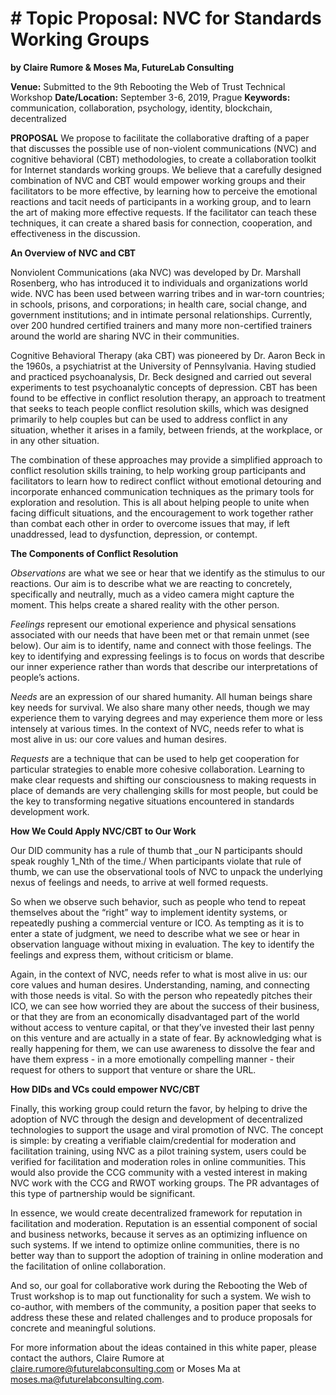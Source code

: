 # # Topic Proposal: NVC for Standards Working Groups

**by  Claire Rumore  & Moses Ma, FutureLab Consulting**

**Venue:** Submitted to the 9th Rebooting the Web of Trust Technical Workshop
**Date/Location:** September 3-6, 2019, Prague
**Keywords:** communication, collaboration, psychology, identity, blockchain, decentralized

**PROPOSAL**
We propose to facilitate the collaborative drafting of a paper that discusses the possible use of non-violent communications (NVC) and cognitive behavioral (CBT) methodologies, to create a collaboration toolkit for Internet standards working groups. We believe that a carefully designed combination of NVC and CBT would empower working groups and their facilitators to be more effective, by learning how to perceive the emotional reactions and tacit needs of participants in a working group, and to learn the art of making more effective requests. If the facilitator can teach these techniques, it can create a shared basis for connection, cooperation, and effectiveness in the discussion.

**An Overview of NVC and CBT**

Nonviolent Communications (aka NVC) was developed by Dr. Marshall Rosenberg, who has introduced it to individuals and organizations world wide. NVC has been used between warring tribes and in war-torn countries; in schools, prisons, and corporations; in health care, social change, and government institutions; and in intimate personal relationships. Currently, over 200 hundred certified trainers and many more non-certified trainers around the world are sharing NVC in their communities.

Cognitive Behavioral Therapy (aka CBT) was pioneered by Dr. Aaron Beck in the 1960s, a psychiatrist at the University of Pennsylvania. Having studied and practiced psychoanalysis, Dr. Beck designed and carried out several experiments to test psychoanalytic concepts of depression. CBT has been found to be effective in conflict resolution therapy, an approach to treatment that seeks to teach people conflict resolution skills, which was designed primarily to help couples but can be used to address conflict in any situation, whether it arises in a family, between friends, at the workplace, or in any other situation.

The combination of these approaches may provide a simplified approach to conflict resolution skills training, to help working group participants and facilitators to learn how to redirect conflict without emotional detouring and incorporate enhanced communication techniques as the primary tools for exploration and resolution. This is all about helping people to unite when facing difficult situations, and the encouragement to work together rather than combat each other in order to overcome issues that may, if left unaddressed, lead to dysfunction, depression, or contempt.

**The Components of Conflict Resolution**

_Observations_ are what we see or hear that we identify as the stimulus to our reactions. Our aim is to describe what we are reacting to concretely, specifically and neutrally, much as a video camera might capture the moment. This helps create a shared reality with the other person. 

_Feelings_ represent our emotional experience and physical sensations associated with our needs that have been met or that remain unmet (see below). Our aim is to identify, name and connect with those feelings. The key to identifying and expressing feelings is to focus on words that describe our inner experience rather than words that describe our interpretations of people’s actions.

_Needs_ are an expression of our shared humanity. All human beings share key needs for survival. We also share many other needs, though we may experience them to varying degrees and may experience them more or less intensely at various times. In the context of NVC, needs refer to what is most alive in us: our core values and human desires. 

_Requests_ are a technique that can be used to help get cooperation for particular strategies to enable more cohesive collaboration. Learning to make clear requests and shifting our consciousness to making requests in place of demands are very challenging skills for most people, but could be the key to transforming negative situations encountered in standards development work. 

**How We Could Apply NVC/CBT to Our Work**

Our DID community has a rule of thumb that _our N participants should speak roughly 1_Nth of the time./ When participants violate that rule of thumb, we can use the observational tools of NVC to unpack the underlying nexus of feelings and needs, to arrive at well formed requests.

So when we observe such behavior, such as people who tend to repeat themselves about the “right” way to implement identity systems, or repeatedly pushing a commercial venture or ICO. As tempting as it is to enter a state of judgment, we need to describe what we see or hear in observation language without mixing in evaluation. The key to identify the feelings and express them, without criticism or blame. 

Again, in the context of NVC, needs refer to what is most alive in us: our core values and human desires. Understanding, naming, and connecting with those needs is vital. So with the person who repeatedly pitches their ICO, we can see how worried they are about the success of their business, or that they are from an economically disadvantaged part of the world without access to venture capital, or that they’ve invested their last penny on this venture and are actually in a state of fear. By acknowledging what is really happening for them, we can use awareness to dissolve the fear and have them express - in a more emotionally compelling manner - their request for others to support that venture or share the URL. 

**How DIDs and VCs could empower NVC/CBT**

Finally, this working group could return the favor, by helping to drive the adoption of NVC through the design and development of decentralized technologies to support the usage and viral promotion of NVC. The concept is simple: by creating a verifiable claim/credential for moderation and facilitation training, using NVC as a pilot training system, users could be verified for facilitation and moderation roles in online communities. This would also provide the CCG community with a vested interest in making NVC work with the CCG and RWOT working groups. The PR advantages of this type of partnership would be significant.

In essence, we would create decentralized framework for reputation in facilitation and moderation. Reputation is an essential component of social and business networks, because it serves as an optimizing influence on such systems. If we intend to optimize online communities, there is no better way than to support the adoption of training in online moderation and the facilitation of online collaboration. 

And so, our goal for collaborative work during the Rebooting the Web of Trust workshop is to map out functionality for such a system.  We wish to co-author, with members of the community, a position paper that seeks to address these these and related challenges and to produce proposals for concrete and meaningful solutions. 

For more information about the ideas contained in this white paper, please contact the authors, Claire Rumore at claire.rumore@futurelabconsulting.com or Moses Ma at moses.ma@futurelabconsulting.com.
